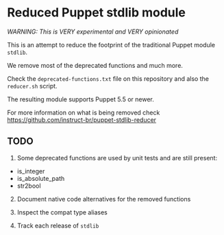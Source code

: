 # Reduced Puppet stdlib module

*WARNING: This is VERY experimental and VERY opinionated*

This is an attempt to reduce the footprint of the traditional Puppet module `stdlib`.

We remove most of the deprecated functions and much more.

Check the `deprecated-functions.txt` file on this repository and also the `reducer.sh` script.

The resulting module supports Puppet 5.5 or newer.

For more information on what is being removed check https://github.com/instruct-br/puppet-stdlib-reducer

## TODO

1) Some deprecated functions are used by unit tests and are still present:

* is_integer
* is_absolute_path
* str2bool

2) Document native code alternatives for the removed functions

3) Inspect the compat type aliases

4) Track each release of `stdlib`
